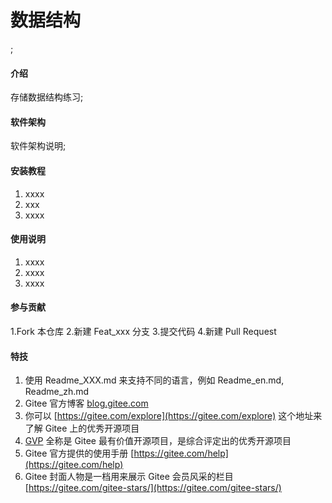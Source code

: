 # 数据结构
;
#### 介绍
存储数据结构练习;

#### 软件架构
软件架构说明;

#### 安装教程

1. xxxx
2. xxx
3. xxxx

#### 使用说明

1. xxxx
2. xxxx
3. xxxx

#### 参与贡献

1.Fork 本仓库
2.新建 Feat_xxx 分支
3.提交代码
4.新建 Pull Request


#### 特技

1. 使用 Readme\_XXX.md 来支持不同的语言，例如 Readme\_en.md, Readme\_zh.md
2. Gitee 官方博客 [blog.gitee.com](https://blog.gitee.com)
3. 你可以 [https://gitee.com/explore](https://gitee.com/explore) 这个地址来了解 Gitee 上的优秀开源项目
4. [GVP](https://gitee.com/gvp) 全称是 Gitee 最有价值开源项目，是综合评定出的优秀开源项目
5. Gitee 官方提供的使用手册 [https://gitee.com/help](https://gitee.com/help)
6. Gitee 封面人物是一档用来展示 Gitee 会员风采的栏目 [https://gitee.com/gitee-stars/](https://gitee.com/gitee-stars/)
